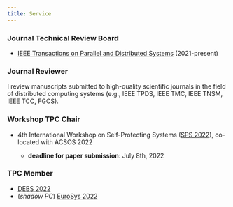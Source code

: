 ```yaml
---
title: Service
---
```


### Journal Technical Review Board ###

- [IEEE Transactions on Parallel and Distributed Systems](https://www.computer.org/csdl/journal/td) (2021-present)

### Journal Reviewer ###
I review manuscripts submitted to high-quality scientific journals in the field
of distributed computing systems (e.g., IEEE TPDS, IEEE TMC, IEEE TNSM, IEEE
TCC, FGCS).

### Workshop TPC Chair ###

- 4th International Workshop on Self-Protecting Systems ([SPS 2022](https://sites.google.com/view/sps22workshop)), co-located with ACSOS 2022
	
	+ **deadline for paper submission**: July 8th, 2022

### TPC Member ###

- [DEBS 2022](https://2022.debs.org/index.html)
- (*shadow PC*) [EuroSys 2022](https://2022.eurosys.org/)
